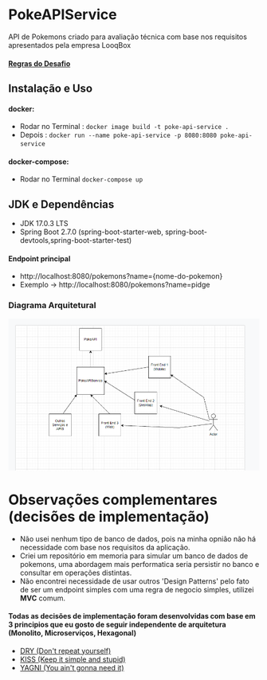 # PokeAPIService
API de Pokemons criado para avaliação técnica com base nos requisitos apresentados pela empresa LooqBox

#### [Regras do Desafio](https://github.com/looqbox/looqbox-backend-challenge#readme)



## Instalação e Uso

#### docker:
  * Rodar no Terminal : `docker image build -t poke-api-service .` 
  * Depois : `docker run --name poke-api-service -p 8080:8080 poke-api-service`

#### docker-compose:
  * Rodar no Terminal `docker-compose up`
 


## JDK e Dependências
* JDK 17.0.3 LTS
* Spring Boot 2.7.0 (spring-boot-starter-web, spring-boot-devtools,spring-boot-starter-test) 
 
#### Endpoint principal
* http://localhost:8080/pokemons?name={nome-do-pokemon}
* Exemplo -> http://localhost:8080/pokemons?name=pidge 

### Diagrama Arquitetural
![Screenshot](DIAGRAMA-ARQUITETURAL.png)


# Observações complementares (decisões de implementação)

* Não usei nenhum tipo de banco de dados, pois na minha opnião não há necessidade com base nos requisitos da aplicação.
* Criei um repositório em memoria para simular um banco de dados de pokemons, uma abordagem mais performatica seria persistir no banco e consultar em operações distintas.
* Não encontrei necessidade de usar outros 'Design Patterns' pelo fato de ser um endpoint simples com uma regra de negocio simples, utilizei **MVC** comum.


#### Todas as decisões de implementação foram desenvolvidas com base em 3 principios que eu gosto de seguir independente de arquitetura (Monolito, Microserviços, Hexagonal)

* [DRY (Don't repeat yourself)](https://www.google.com.br/search?q=dry+principle)
* [KISS (Keep it simple and stupid)](https://www.google.com.br/search?q=kiss+principle)
* [YAGNI (You ain't gonna need it)](https://www.google.com.br/search?q=yagni+principle)

